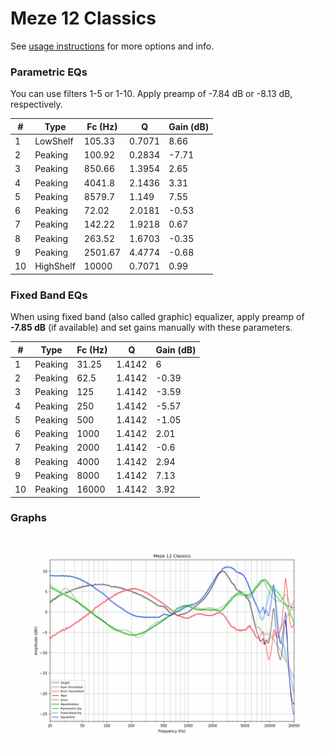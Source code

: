 # Meze 12 Classics
See [usage instructions](https://github.com/jaakkopasanen/AutoEq#usage) for more options and info.

### Parametric EQs
You can use filters 1-5 or 1-10. Apply preamp of -7.84 dB or -8.13 dB, respectively.

|   # | Type      |   Fc (Hz) |      Q |   Gain (dB) |
|-----|-----------|-----------|--------|-------------|
|   1 | LowShelf  |    105.33 | 0.7071 |        8.66 |
|   2 | Peaking   |    100.92 | 0.2834 |       -7.71 |
|   3 | Peaking   |    850.66 | 1.3954 |        2.65 |
|   4 | Peaking   |   4041.8  | 2.1436 |        3.31 |
|   5 | Peaking   |   8579.7  | 1.149  |        7.55 |
|   6 | Peaking   |     72.02 | 2.0181 |       -0.53 |
|   7 | Peaking   |    142.22 | 1.9218 |        0.67 |
|   8 | Peaking   |    263.52 | 1.6703 |       -0.35 |
|   9 | Peaking   |   2501.67 | 4.4774 |       -0.68 |
|  10 | HighShelf |  10000    | 0.7071 |        0.99 |

### Fixed Band EQs
When using fixed band (also called graphic) equalizer, apply preamp of **-7.85 dB** (if available) and set gains manually with these parameters.

|   # | Type    |   Fc (Hz) |      Q |   Gain (dB) |
|-----|---------|-----------|--------|-------------|
|   1 | Peaking |     31.25 | 1.4142 |        6    |
|   2 | Peaking |     62.5  | 1.4142 |       -0.39 |
|   3 | Peaking |    125    | 1.4142 |       -3.59 |
|   4 | Peaking |    250    | 1.4142 |       -5.57 |
|   5 | Peaking |    500    | 1.4142 |       -1.05 |
|   6 | Peaking |   1000    | 1.4142 |        2.01 |
|   7 | Peaking |   2000    | 1.4142 |       -0.6  |
|   8 | Peaking |   4000    | 1.4142 |        2.94 |
|   9 | Peaking |   8000    | 1.4142 |        7.13 |
|  10 | Peaking |  16000    | 1.4142 |        3.92 |

### Graphs
![](./Meze%2012%20Classics.png)

